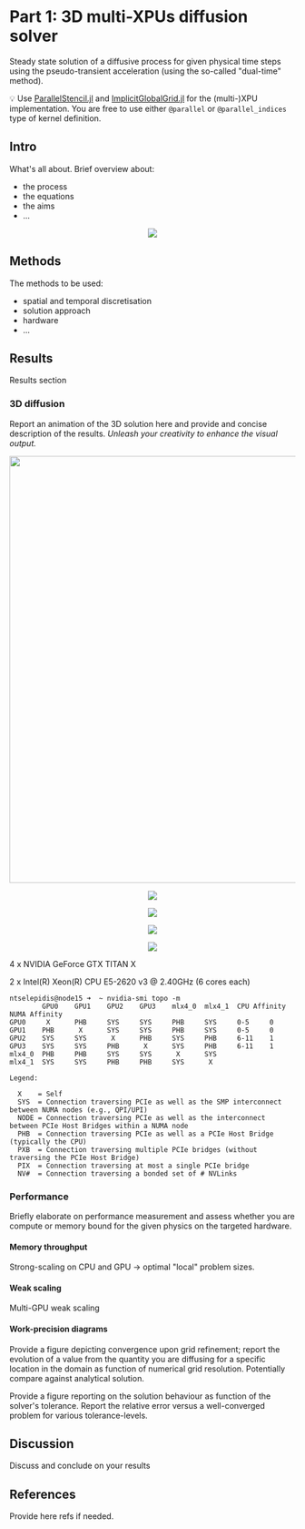 # Part 1: 3D multi-XPUs diffusion solver
Steady state solution of a diffusive process for given physical time steps using the pseudo-transient acceleration (using the so-called "dual-time" method).

💡 Use [ParallelStencil.jl](https://github.com/omlins/ParallelStencil.jl) and [ImplicitGlobalGrid.jl](https://github.com/eth-cscs/ImplicitGlobalGrid.jl) for the (multi-)XPU implementation. You are free to use either `@parallel` or `@parallel_indices` type of kernel definition.

## Intro
What's all about. Brief overview about:
- the process
- the equations
- the aims
- ...

<p align="center">
  <img src="./figs-part1/math/1_diffusion_3d.png" />
</p>

## Methods
The methods to be used:
- spatial and temporal discretisation
- solution approach
- hardware
- ...

## Results
Results section

### 3D diffusion
Report an animation of the 3D solution here and provide and concise description of the results. _Unleash your creativity to enhance the visual output._

<p align="center">
  <img src="./figs-part1/diffusion3d.gif" width="750" height="750" />
</p>

<p align="center">
  <img src="./figs-part1/diffusion_scaling_experiments_cpu.png" />
</p>

<p align="center">
  <img src="./figs-part1/diffusion_scaling_experiments_gpu.png" />
</p>

<p align="center">
  <img src="./figs-part1/diffusion_scaling_experiments_operational_intensity.png" />
</p>

<p align="center">
  <img src="./figs-part1/work_precision_diagrams.png" />
</p>

4 x NVIDIA GeForce GTX TITAN X

2 x Intel(R) Xeon(R) CPU E5-2620 v3 @ 2.40GHz (6 cores each)

```
ntselepidis@node15 ➜  ~ nvidia-smi topo -m
        GPU0    GPU1    GPU2    GPU3    mlx4_0  mlx4_1  CPU Affinity    NUMA Affinity
GPU0     X      PHB     SYS     SYS     PHB     SYS     0-5     0
GPU1    PHB      X      SYS     SYS     PHB     SYS     0-5     0
GPU2    SYS     SYS      X      PHB     SYS     PHB     6-11    1
GPU3    SYS     SYS     PHB      X      SYS     PHB     6-11    1
mlx4_0  PHB     PHB     SYS     SYS      X      SYS
mlx4_1  SYS     SYS     PHB     PHB     SYS      X

Legend:

  X    = Self
  SYS  = Connection traversing PCIe as well as the SMP interconnect between NUMA nodes (e.g., QPI/UPI)
  NODE = Connection traversing PCIe as well as the interconnect between PCIe Host Bridges within a NUMA node
  PHB  = Connection traversing PCIe as well as a PCIe Host Bridge (typically the CPU)
  PXB  = Connection traversing multiple PCIe bridges (without traversing the PCIe Host Bridge)
  PIX  = Connection traversing at most a single PCIe bridge
  NV#  = Connection traversing a bonded set of # NVLinks

```

### Performance
Briefly elaborate on performance measurement and assess whether you are compute or memory bound for the given physics on the targeted hardware.

#### Memory throughput
Strong-scaling on CPU and GPU -> optimal "local" problem sizes.

#### Weak scaling
Multi-GPU weak scaling

#### Work-precision diagrams
Provide a figure depicting convergence upon grid refinement; report the evolution of a value from the quantity you are diffusing for a specific location in the domain as function of numerical grid resolution. Potentially compare against analytical solution.

Provide a figure reporting on the solution behaviour as function of the solver's tolerance. Report the relative error versus a well-converged problem for various tolerance-levels. 

## Discussion
Discuss and conclude on your results

## References
Provide here refs if needed.
